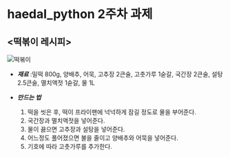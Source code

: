 # haedal_python 2주차 과제

## <떡볶이 레시피>

![떡볶이](https://cdn.kihoilbo.co.kr/news/photo/202008/880134_302005_3430.png)

* __*재료*__ :밀떡 800g, 양배추, 어묵,  고추장 2큰술, 고춧가루 1숟갈, 국간장 2큰술, 설탕 2.5큰술, 멸치액젓 1숟갈, 물 1L 
  

* __*만드는 법*__
   1. 떡을 씻은 후, 떡이 프라이팬에 넉넉하게 잠길 정도로 물을 부어준다.
    1. 국간장과 멸치액젓을 넣어준다.
     1. 물이 끓으면 고추장과 설탕을 넣어준다.
    1. 어느정도 풀어졌으면 불을 줄이고 양배추와 어묵을 넣어준다.
    1. 기호에 따라 고춧가루를 추가한다.
